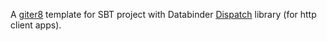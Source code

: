 A [giter8][g8] template for SBT project with Databinder [Dispatch][dispatch] library (for http client apps).

[g8]: http://github.com/n8han/giter8#readme
[dispatch]: http://dispatch.databinder.net/

